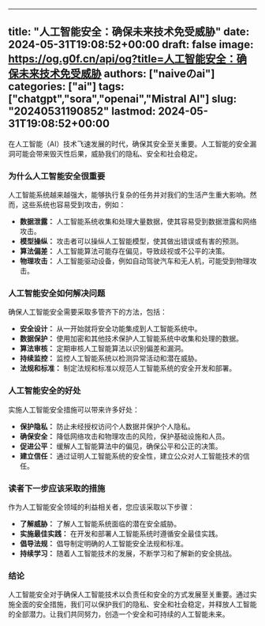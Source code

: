 
---
title: "人工智能安全：确保未来技术免受威胁"
date: 2024-05-31T19:08:52+00:00
draft: false
image: https://og.g0f.cn/api/og?title=人工智能安全：确保未来技术免受威胁
authors: ["naiveのai"]
categories: ["ai"]
tags: ["chatgpt","sora","openai","Mistral AI"]
slug: "20240531190852"
lastmod: 2024-05-31T19:08:52+00:00
---
在人工智能（AI）技术飞速发展的时代，确保其安全至关重要。人工智能的安全漏洞可能会带来毁灭性后果，威胁我们的隐私、安全和社会稳定。

### 为什么人工智能安全很重要

人工智能系统越来越强大，能够执行复杂的任务并对我们的生活产生重大影响。然而，这些系统也容易受到攻击，例如：

- **数据泄露：** 人工智能系统收集和处理大量数据，使其容易受到数据泄露和网络攻击。
- **模型操纵：** 攻击者可以操纵人工智能模型，使其做出错误或有害的预测。
- **算法偏差：** 人工智能算法可能存在偏见，导致歧视或不公平的决策。
- **物理攻击：** 人工智能驱动设备，例如自动驾驶汽车和无人机，可能受到物理攻击。

### 人工智能安全如何解决问题

确保人工智能安全需要采取多管齐下的方法，包括：

- **安全设计：** 从一开始就将安全功能集成到人工智能系统中。
- **数据保护：** 使用加密和其他技术保护人工智能系统中收集和处理的数据。
- **算法审核：** 定期审核人工智能算法以识别偏差和漏洞。
- **持续监控：** 监控人工智能系统以检测异常活动和潜在威胁。
- **法规和标准：** 制定法规和标准以规范人工智能系统的安全开发和部署。

### 人工智能安全的好处

实施人工智能安全措施可以带来许多好处：

- **保护隐私：** 防止未经授权访问个人数据并保护个人隐私。
- **确保安全：** 降低网络攻击和物理攻击的风险，保护基础设施和人员。
- **促进公平：** 缓解人工智能算法中的偏见，确保公平和公正的决策。
- **建立信任：** 通过证明人工智能系统的安全性，建立公众对人工智能技术的信任。

### 读者下一步应该采取的措施

作为人工智能安全领域的利益相关者，您应该采取以下步骤：

- **了解威胁：** 了解人工智能系统面临的潜在安全威胁。
- **实施最佳实践：** 在开发和部署人工智能系统时遵循安全最佳实践。
- **倡导法规：** 倡导制定明确的人工智能安全法规和标准。
- **持续学习：** 随着人工智能技术的发展，不断学习和了解新的安全挑战。

### 结论

人工智能安全对于确保人工智能技术以负责任和安全的方式发展至关重要。通过实施全面的安全措施，我们可以保护我们的隐私、安全和社会稳定，并释放人工智能的全部潜力。让我们共同努力，创造一个安全和可持续的人工智能未来。